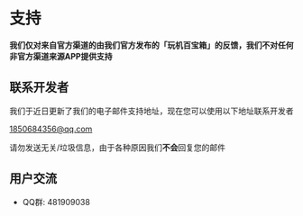 # 支持

**我们仅对来自官方渠道的由我们官方发布的「玩机百宝箱」的反馈，我们不对任何非官方渠道来源APP提供支持**

## 联系开发者

我们于近日更新了我们的电子邮件支持地址，现在您可以使用以下地址联系开发者

[1850684356@qq.com](mailto:1850684356@gmail.com)

请勿发送无关/垃圾信息，由于各种原因我们**不会**回复您的邮件

## 用户交流

- QQ群: 481909038
